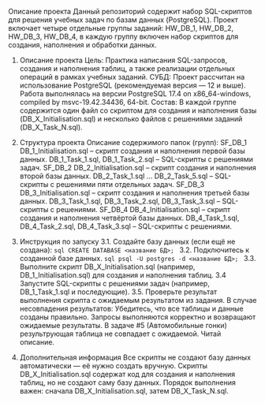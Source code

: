 Описание проекта
Данный репозиторий содержит набор SQL-скриптов для решения учебных задач по базам данных (PostgreSQL). Проект включает четыре отдельные группы заданий: HW_DB_1, HW_DB_2, HW_DB_3, HW_DB_4, в каждую группу включен набор скриптов для создания, наполнения и обработки данных.

1. Описание проекта
Цель: Практика написания SQL-запросов, создания и наполнения таблиц, а также реализации отдельных операций в рамках учебных заданий.
СУБД: Проект рассчитан на использование PostgreSQL (рекомендуемая версия — 12 и выше). Работа выполнялась на версии PostgreSQL 17.4 on x86_64-windows, compiled by msvc-19.42.34436, 64-bit.
Состав: В каждой группе содержится один файл со скриптом для создания и наполнения базы (DB_X_Initialisation.sql) и несколько файлов с решениями заданий (DB_X_Task_N.sql).

2. Структура проекта
Описание содержимого папок (групп):
SF_DB_1
    DB_1_Initialisation.sql – скрипт создания и наполнения первой базы данных.
    DB_1_Task_1.sql, DB_1_Task_2.sql – SQL-скрипты с решениями задач.
SF_DB_2
    DB_2_Initialisation.sql – скрипт создания и наполнения второй базы данных.
    DB_2_Task_1.sql ... DB_2_Task_5.sql – SQL-скрипты с решениями пяти отдельных задач.
SF_DB_3
    DB_3_Initialisation.sql – скрипт создания и наполнения третьей базы данных.
    DB_3_Task_1.sql, DB_3_Task_2.sql, DB_3_Task_3.sql – SQL-скрипты с решениями.
SF_DB_4
    DB_4_Initialisation.sql – скрипт создания и наполнения четвёртой базы данных.
    DB_4_Task_1.sql, DB_4_Task_2.sql, DB_4_Task_3.sql – SQL-скрипты с решениями.

3. Инструкция по запуску
3.1. Создайте базу данных (если ещё не создана):
``sql
CREATE DATABASE <название БД>;
``
3.2. Подключитесь к созданной базе данных.
``sql
psql -U postgres -d <название БД>;
``
3.3. Выполните скрипт DB_X_Initialisation.sql (например, DB_1_Initialisation.sql) для создания и наполнения таблиц.
3.4 Запустите SQL-скрипты с решениями задач (например, DB_1_Task_1.sql и последующие).
3.5. Проверьте результат выполнения скрипта с ожидаемым результатом из задания. 
В случае несовпадения результатов: 
    Убедитесь, что все таблицы и данные созданы правильно.
    Запросы выполняются корректно и возвращают ожидаемые результаты.
В задаче #5 (Автомобильные гонки) результрующая таблица не совпадает с ожидаемой. Читай описание.

4. Дополнительная информация
Все скрипты не создают базу данных автоматически — её нужно создать вручную.
Скрипты DB_X_Initialisation.sql содержат код для создания и наполнения таблиц, но не создают саму базу данных.
Порядок выполнения важен: сначала DB_X_Initialisation.sql, затем DB_X_Task_N.sql.
